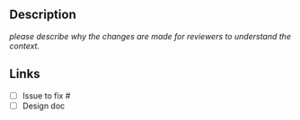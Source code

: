 ## Description

_please describe why the changes are made for reviewers to understand the context._

## Links

- [ ] Issue to fix #
- [ ] Design doc

